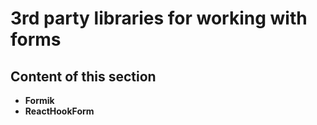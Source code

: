 # 3rd party libraries for working with forms

## Content of this section

- **Formik**
- **ReactHookForm**
